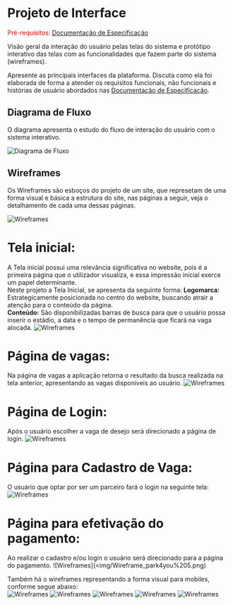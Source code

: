 
# Projeto de Interface

<span style="color:red">Pré-requisitos: <a href="2-Especificação do Projeto.md"> Documentação de Especificação</a></span>

Visão geral da interação do usuário pelas telas do sistema e protótipo interativo das telas com as funcionalidades que fazem parte do sistema (wireframes).

 Apresente as principais interfaces da plataforma. Discuta como ela foi elaborada de forma a atender os requisitos funcionais, não funcionais e histórias de usuário abordados nas <a href="2-Especificação do Projeto.md"> Documentação de Especificação</a>.

## Diagrama de Fluxo

O diagrama apresenta o estudo do fluxo de interação do usuário com o sistema interativo.

![Diagrama de Fluxo](img/DiagramaDeFluxo.png)

## Wireframes
Os Wireframes são esboços do projeto de um site, que represetam de uma forma visual e básica a estrutura do site, nas páginas a seguir, veja o detalhamento de cada uma dessas páginas.

![Wireframes](img/park4you%20vf.png)
 # Tela inicial: 
A Tela inicial possui uma relevância significativa no website, pois é a primeira página que o utilizador visualiza, e essa impressão inicial exerce um papel determinante.<br>
Neste projeto a Tela Inicial, se apresenta da seguinte forma:
**Logomarca:** Estrategicamente posicionada no centro do website, buscando atrair a atenção para o conteúdo da página.<br>
**Conteúdo:** São disponibilizadas barras de busca para que o usuário possa inserir o estádio, a data e o tempo de permanência que ficará na vaga alocada. 
![Wireframes](<img/Wireframe_park4you 1.png>)<br>
# Página de vagas: 
Na página de vagas a aplicação retorna o resultado da busca realizada na tela anterior, apresentando as vagas disponíveis ao usuário. 
![Wireframes](<img/Wireframe_park4you 2.png>)<br>
 # Página de Login: 
Após o usuário escolher a vaga de desejo será direcionado a página de login.
![Wireframes](<img/Wireframe_park4you 3.png>)<br>
# Página para Cadastro de Vaga: 
O usuário que optar por ser um parceiro fará o login na seguinte tela: 
![Wireframes](<img/Wireframe_park4you%204.png>)<br>
# Página para efetivação do pagamento: 
Ao realizar o cadastro e/ou login o usuário será direcionado para a página do pagamento.
![Wireframes](<img/Wireframe_park4you%205.png)<br>

Também há o wireframes representando a forma visual para mobiles, conforme segue abaixo:<br>
![Wireframes](<img/Wireframe_park4you Mobile 1.png>)
![Wireframes](<img/Wireframe_park4you Mobile 2.png>)
![Wireframes](<img/Wireframe_park4you Mobile 3png.png>)
![Wireframes](<img/Wireframe_park4you Mobile 4.png>)
![Wireframes](<img/Wireframe_park4you Mobile 5.png>)